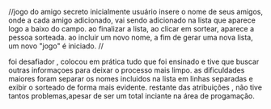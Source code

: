 //jogo do amigo secreto 
inicialmente usuário insere o nome de seus amigos, onde a cada amigo adicionado, vai sendo adicionado na lista que aparece logo a baixo do campo.
ao finalizar a lista, ao clicar em sortear, aparece a pessoa sorteada. 
ao incluir um novo nome, a fim de gerar uma nova lista, um novo "jogo" é iniciado. //

foi desafiador , colocou em prática tudo que foi ensinado e tive que buscar outras informaçoes para deixar o processo mais limpo. 
as dificuldades maiores foram separar os nomes incluidos na lista em linhas separadas e exibir o sorteado de forma mais evidente. restante das atribuições , não tive tantos problemas,apesar de ser um total inciante na área de progamação. 


